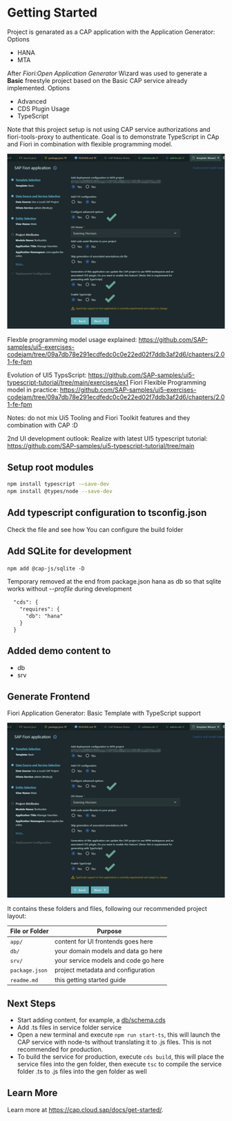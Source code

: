 # Getting Started

Project is genarated as a CAP application with the Application Generator:
Options

- HANA
- MTA

After *Fiori:Open Application Generator* Wizard was used to generate a **Basic**  freestyle project based on the Basic CAP service already implemented.
Options

- Advanced
- CDS Plugin Usage
- TypeScript

Note that this project setup is not using CAP service authorizations and fiori-tools-proxy to authenticate. Goal is to demonstrate TypeScript in CAp and Fiori in combination with flexible programming model.

![](assets/20230711_180407_image.png)

Flexble programming model usage explained: https://github.com/SAP-samples/ui5-exercises-codejam/tree/09a7db78e291ecdfedc0c0e22ed02f7ddb3af2d6/chapters/2.01-fe-fpm

Evolution of UI5 TypsScript: https://github.com/SAP-samples/ui5-typescript-tutorial/tree/main/exercises/ex1
Fiori Flexible Programming model in practice: https://github.com/SAP-samples/ui5-exercises-codejam/tree/09a7db78e291ecdfedc0c0e22ed02f7ddb3af2d6/chapters/2.01-fe-fpm

Notes: do not mix Ui5 Tooling and Fiori Toolkit features and they combination with CAP :D

2nd UI development outlook:
Realize with latest UI5 typescript tutorial: https://github.com/SAP-samples/ui5-typescript-tutorial/tree/main

## Setup root modules

```sh
npm install typescript -–save-dev
npm install @types/node --save-dev
```

## Add typescript configuration to tsconfig.json

Check the file and see how You can configure the build folder

## Add SQLite for development

`npm add @cap-js/sqlite -D`

Temporary removed at the end from package.json hana as db so that sqlite works without *--profile* during development

```json,
  "cds": {
    "requires": {
      "db": "hana"
    }
  }
```

## Added demo content to

- db
- srv

## Generate Frontend

Fiori Application Generator: Basic Template with TypeScript support

![](assets/20230711_180407_image.png)

It contains these folders and files, following our recommended project layout:


| File or Folder | Purpose                              |
| ---------------- | -------------------------------------- |
| `app/`         | content for UI frontends goes here   |
| `db/`          | your domain models and data go here  |
| `srv/`         | your service models and code go here |
| `package.json` | project metadata and configuration   |
| `readme.md`    | this getting started guide           |

## Next Steps

- Start adding content, for example, a [db/schema.cds](db/schema.cds)
- Add .ts files in service folder service
- Open a new terminal and execute `npm run start-ts`, this will launch the CAP service with node-ts without translating it to .js files. This is not recommended for production.
- To build the service for production, execute `cds build`, this will place the service files into the gen folder, then execute `tsc` to compile the service folder .ts to .js files into the gen folder as well

## Learn More

Learn more at https://cap.cloud.sap/docs/get-started/.
